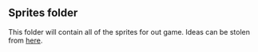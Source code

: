 ## Sprites folder

   This folder will contain all of the sprites for out game. Ideas can be stolen from [here](https://forums.tigsource.com/index.php?topic=42354.0).
